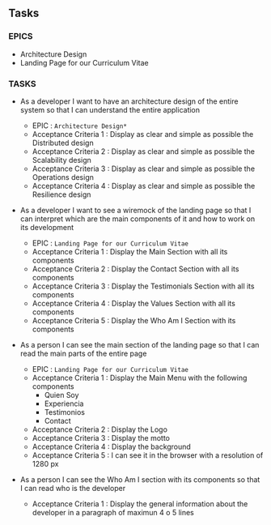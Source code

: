 ## Tasks

### EPICS

* Architecture Design
* Landing Page for our Curriculum Vitae

### TASKS

* As a developer I want to have an architecture design of the entire system so that I can understand the entire application
  * EPIC : ``` Architecture Design*   ```
  * Acceptance Criteria 1 : Display as clear and simple as possible the Distributed design
  * Acceptance Criteria 2 : Display as clear and simple as possible the Scalability design
  * Acceptance Criteria 3 : Display as clear and simple as possible the Operations design
  * Acceptance Criteria 4 : Display as clear and simple as possible the Resilience design

* As a developer I want to see a wiremock of the landing page so that I can interpret which are the main components of it and how to work on its development 
  * EPIC : ``` Landing Page for our Curriculum Vitae  ```
  * Acceptance Criteria 1 : Display the Main Section with all its components
  * Acceptance Criteria 2 : Display the Contact Section with all its components
  * Acceptance Criteria 3 : Display the Testimonials Section with all its components
  * Acceptance Criteria 4 : Display the Values Section with all its components
  * Acceptance Criteria 5 : Display the Who Am I Section with its components

* As a person I can see the main section of the landing page so that I can read the main parts of the entire page 
  * EPIC : ``` Landing Page for our Curriculum Vitae  ```
  * Acceptance Criteria 1 : Display the Main Menu with the following components
    * Quien Soy
    * Experiencia
    * Testimonios
    * Contact
  * Acceptance Criteria 2 : Display the Logo
  * Acceptance Criteria 3 : Display the motto
  * Acceptance Criteria 4 : Display the background
  * Acceptance Criteria 5 : I can see it in the browser with a resolution of 1280 px

* As a person I can see the Who Am I section with its components so that I can read who is the developer
  * Acceptance Criteria 1 : Display the general information about the developer in a paragraph of maximun 4 o 5 lines
